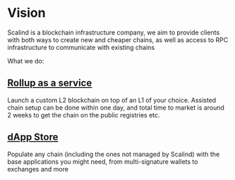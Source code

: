 # Vision

Scalind is a blockchain infrastructure company, we aim to provide clients with both ways to create new and cheaper chains, as well as access to RPC infrastructure to communicate with existing chains

What we do:

## [Rollup as a service](/RaaS)

Launch a custom L2 blockchain on top of an L1 of your choice. Assisted chain setup can be done within one day, and total time to market is around 2 weeks to get the chain on the public registries etc.

## [dApp Store](/dAppStore)

Populate any chain (including the ones not managed by Scalind) with the base applications you might need, from multi-signature wallets to exchanges and more